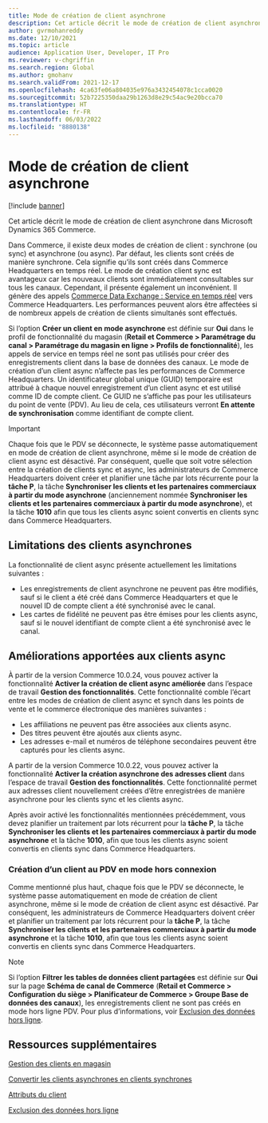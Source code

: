 ```yaml
---
title: Mode de création de client asynchrone
description: Cet article décrit le mode de création de client asynchrone dans Microsoft Dynamics 365 Commerce.
author: gvrmohanreddy
ms.date: 12/10/2021
ms.topic: article
audience: Application User, Developer, IT Pro
ms.reviewer: v-chgriffin
ms.search.region: Global
ms.author: gmohanv
ms.search.validFrom: 2021-12-17
ms.openlocfilehash: 4ca63fe06a804035e976a3432454078c1cca0020
ms.sourcegitcommit: 52b7225350daa29b1263d8e29c54ac9e20bcca70
ms.translationtype: HT
ms.contentlocale: fr-FR
ms.lasthandoff: 06/03/2022
ms.locfileid: "8880138"
---
```

# <a name="asynchronous-customer-creation-mode"></a>Mode de création de client asynchrone

[!include [banner](includes/banner.md)]

Cet article décrit le mode de création de client asynchrone dans Microsoft Dynamics 365 Commerce.

Dans Commerce, il existe deux modes de création de client : synchrone (ou sync) et asynchrone (ou async). Par défaut, les clients sont créés de manière synchrone. Cela signifie qu’ils sont créés dans Commerce Headquarters en temps réel. Le mode de création client sync est avantageux car les nouveaux clients sont immédiatement consultables sur tous les canaux. Cependant, il présente également un inconvénient. Il génère des appels [Commerce Data Exchange : Service en temps réel](dev-itpro/define-retail-channel-communications-cdx.md#realtime-service) vers Commerce Headquarters. Les performances peuvent alors être affectées si de nombreux appels de création de clients simultanés sont effectués.

Si l’option **Créer un client en mode asynchrone** est définie sur **Oui** dans le profil de fonctionnalité du magasin (**Retail et Commerce \> Paramétrage du canal \> Paramétrage du magasin en ligne \> Profils de fonctionnalité**), les appels de service en temps réel ne sont pas utilisés pour créer des enregistrements client dans la base de données des canaux. Le mode de création d’un client async n’affecte pas les performances de Commerce Headquarters. Un identificateur global unique (GUID) temporaire est attribué à chaque nouvel enregistrement d’un client async et est utilisé comme ID de compte client. Ce GUID ne s’affiche pas pour les utilisateurs du point de vente (PDV). Au lieu de cela, ces utilisateurs verront **En attente de synchronisation** comme identifiant de compte client.

> [!IMPORTANT]
> Chaque fois que le PDV se déconnecte, le système passe automatiquement en mode de création de client asynchrone, même si le mode de création de client async est désactivé. Par conséquent, quelle que soit votre sélection entre la création de clients sync et async, les administrateurs de Commerce Headquarters doivent créer et planifier une tâche par lots récurrente pour la **tâche P**, la tâche **Synchroniser les clients et les partenaires commerciaux à partir du mode asynchrone** (anciennement nommée **Synchroniser les clients et les partenaires commerciaux à partir du mode asynchrone**), et la tâche **1010** afin que tous les clients async soient convertis en clients sync dans Commerce Headquarters.

## <a name="async-customer-limitations"></a>Limitations des clients asynchrones

La fonctionnalité de client async présente actuellement les limitations suivantes :

- Les enregistrements de client asynchrone ne peuvent pas être modifiés, sauf si le client a été créé dans Commerce Headquarters et que le nouvel ID de compte client a été synchronisé avec le canal.
- Les cartes de fidélité ne peuvent pas être émises pour les clients async, sauf si le nouvel identifiant de compte client a été synchronisé avec le canal.

## <a name="async-customer-enhancements"></a>Améliorations apportées aux clients async

À partir de la version Commerce 10.0.24, vous pouvez activer la fonctionnalité **Activer la création de client async améliorée** dans l’espace de travail **Gestion des fonctionnalités**. Cette fonctionnalité comble l’écart entre les modes de création de client async et synch dans les points de vente et le commerce électronique des manières suivantes :

- Les affiliations ne peuvent pas être associées aux clients async.
- Des titres peuvent être ajoutés aux clients async.
- Les adresses e-mail et numéros de téléphone secondaires peuvent être capturés pour les clients async.

A partir de la version Commerce 10.0.22, vous pouvez activer la fonctionnalité **Activer la création asynchrone des adresses client** dans l’espace de travail **Gestion des fonctionnalités**. Cette fonctionnalité permet aux adresses client nouvellement créées d’être enregistrées de manière asynchrone pour les clients sync et les clients async.

Après avoir activé les fonctionnalités mentionnées précédemment, vous devez planifier un traitement par lots récurrent pour la **tâche P**, la tâche **Synchroniser les clients et les partenaires commerciaux à partir du mode asynchrone** et la tâche **1010**, afin que tous les clients async soient convertis en clients sync dans Commerce Headquarters.

### <a name="customer-creation-in-pos-offline-mode"></a>Création d’un client au PDV en mode hors connexion

Comme mentionné plus haut, chaque fois que le PDV se déconnecte, le système passe automatiquement en mode de création de client asynchrone, même si le mode de création de client async est désactivé. Par conséquent, les administrateurs de Commerce Headquarters doivent créer et planifier un traitement par lots récurrent pour la **tâche P**, la tâche **Synchroniser les clients et les partenaires commerciaux à partir du mode asynchrone** et la tâche **1010**, afin que tous les clients async soient convertis en clients sync dans Commerce Headquarters.

> [!NOTE]
> Si l’option **Filtrer les tables de données client partagées** est définie sur **Oui** sur la page **Schéma de canal de Commerce** (**Retail et Commerce \> Configuration du siège \> Planificateur de Commerce \> Groupe Base de données des canaux**), les enregistrements client ne sont pas créés en mode hors ligne PDV. Pour plus d’informations, voir [Exclusion des données hors ligne](dev-itpro/implementation-considerations-cdx.md#offline-data-exclusion).

## <a name="additional-resources"></a>Ressources supplémentaires

[Gestion des clients en magasin](customer-mgmt-stores.md)

[Convertir les clients asynchrones en clients synchrones](convert-async-to-sync.md)

[Attributs du client](dev-itpro/customer-attributes.md)

[Exclusion des données hors ligne](dev-itpro/implementation-considerations-cdx.md#offline-data-exclusion)
